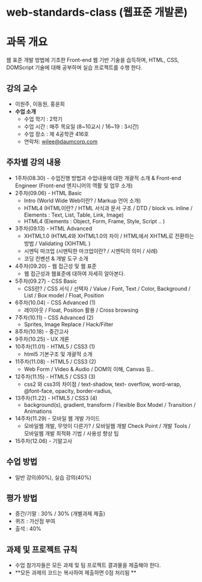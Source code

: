 web-standards-class (웹표준 개발론)
===================

# 과목 개요
웹 표준 개발 방법에 기초한 Front-end 웹 기반 기술을 습득하며, HTML, CSS, DOMScript 기술에 대해 공부하며 실습 프로젝트를 수행 한다.

## 강의 교수
* 이원주, 이동원, 홍윤희 
* **수업 소개**
   * 수업 학기 : 2학기
   * 수업 시간 : 매주 목요일 (8~10교시 / 16~19 : 3시간)
   * 수업 장소 : 제 4공학관 416호
   * 연락처: wjlee@daumcorp.com

   
## 주차별 강의 내용
* 1주차(08.30) - 수업진행 방법과 수업내용에 대한 개괄적 소개 & Front-end Engineer (Front-end 엔지니어의 역활 및 업무 소개) 
* 2주차(09.06) - HTML Basic
   *  Intro (World Wide Web이란? / Markup 언어 소개)
   * HTML4 (HTML이란? / HTML 서식과 문서 구조 / DTD / block vs. inline / Elements : Text, List, Table, Link, Image)
   *  HTML4 (Elements : Object, Form, Frame, Style, Script .. ) 
* 3주차(09.13) - HTML Advanced
   * XHTML1.0 (HTML4와 XHTML1.0의 차이 / HTML에서 XHTML로 전환하는 방법 / Validating (X)HTML )
   * 시멘틱 마크업 (시멘틱한 마크업이란? / 시멘틱의 의미 / 사례)
   * 코딩 컨벤션 & 개발 도구 소개 
* 4주차(09.20) - 웹 접근성 및 웹 표준
   * 웹 접근성과 웹표준에 대하여 자세히 알아본다. 
* 5주차(09.27) - CSS Basic
   * CSS란? / CSS 서식 / 선택자 / Value / Font, Text / Color, Background / List / Box model / Float, Position 
* 6주차(10.04) - CSS Advanced (1)
   * 레이아웃 / Float, Position 활용 / Cross browsing 
* 7주차(10.11) - CSS Advanced (2)
   *  Sprites, Image Replace / Hack/Filter 
* 8주차(10.18) - 중간고사 
* 9주차(10.25) - UX 개론 
* 10주차(11.01) - HTML5 / CSS3 (1)
   *  html5 기본구조 및 개괄적 소개 
* 11주차(11.08) - HTML5 / CSS3 (2)
   *  Web Form / Video & Audio / DOM의 이해, Canvas 등.. 
* 12주차(11.15) - HTML5 / CSS3 (3)
   * css2 와 css3의 차이점 / text-shadow, text- overflow, word-wrap, @font-face, opacity, border-radius, 
* 13주차(11.22) - HTML5 / CSS3 (4)
   *  background(s), gradient, transform / Flexible Box Model / Transition / Animations 
* 14주차(11.29) - 모바일 웹 개발 가이드
   * 모바일웹 개발, 무엇이 다른가? / 모바일웹 개발 Check Point / 개발 Tools / 모바일웹 개발 최적화 기법 / 사용성 향상 팁 
* 15주차(12.06) - 기말고사 
## 수업 방법
* 일반 강의(60%), 실습 강의(40%)


## 평가 방법
* 증간/기말 : 30%  / 30% (개별과제 제출)
* 퀴즈 : 가산점 부여
* 출석 : 40%

## 과제 및 프로젝트 규칙
* 수업 참가자들은 모든 과제 및 팀 프로젝트 결과물을 제출해야 한다.
* **모든 과제의 코드는 복사하여 제출하면 0점 처리됨 **
